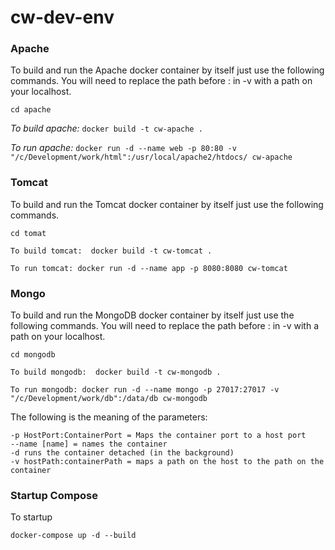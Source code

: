 # cw-dev-env

### Apache

To build and run the Apache docker container by itself just use the following commands.  You will need to replace the path before : in -v with a path on your localhost.

```cd apache```

_To build apache:_
```docker build -t cw-apache .```

_To run apache:_
```docker run -d --name web -p 80:80 -v "/c/Development/work/html":/usr/local/apache2/htdocs/ cw-apache```

### Tomcat

To build and run the Tomcat docker container by itself just use the following commands.

```
cd tomat

To build tomcat:  docker build -t cw-tomcat .

To run tomcat: docker run -d --name app -p 8080:8080 cw-tomcat
```

### Mongo

To build and run the MongoDB docker container by itself just use the following commands. You will need to replace the path before : in -v with a path on your localhost.

```
cd mongodb

To build mongodb:  docker build -t cw-mongodb .

To run mongodb: docker run -d --name mongo -p 27017:27017 -v "/c/Development/work/db":/data/db cw-mongodb
```

The following is the meaning of the parameters:

```
-p HostPort:ContainerPort = Maps the container port to a host port
--name [name] = names the container
-d runs the container detached (in the background)
-v hostPath:containerPath = maps a path on the host to the path on the container
```



### Startup Compose

To startup

    docker-compose up -d --build

